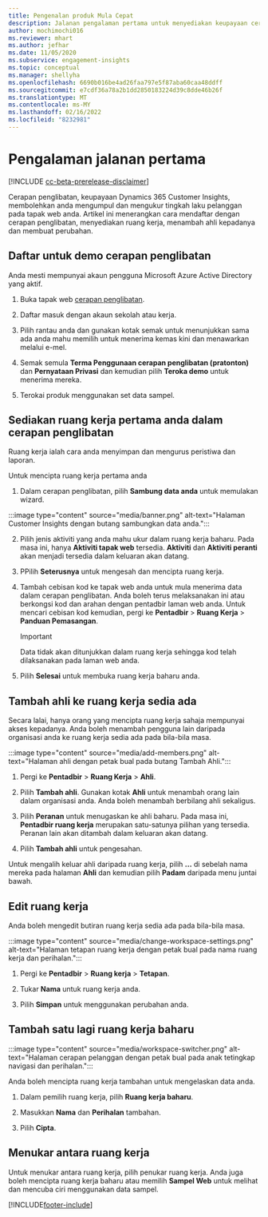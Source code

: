 ```yaml
---
title: Pengenalan produk Mula Cepat
description: Jalanan pengalaman pertama untuk menyediakan keupayaan cerapan penglibatan.
author: mochimochi016
ms.reviewer: mhart
ms.author: jefhar
ms.date: 11/05/2020
ms.subservice: engagement-insights
ms.topic: conceptual
ms.manager: shellyha
ms.openlocfilehash: 6690b016be4ad26faa797e5f87aba60caa48ddff
ms.sourcegitcommit: e7cdf36a78a2b1dd2850183224d39c8dde46b26f
ms.translationtype: MT
ms.contentlocale: ms-MY
ms.lasthandoff: 02/16/2022
ms.locfileid: "8232981"
---
```

# <a name="first-run-experience"></a>Pengalaman jalanan pertama

[!INCLUDE [cc-beta-prerelease-disclaimer](includes/cc-beta-prerelease-disclaimer.md)]

Cerapan penglibatan, keupayaan Dynamics 365 Customer Insights, membolehkan anda mengumpul dan mengukur tingkah laku pelanggan pada tapak web anda. Artikel ini menerangkan cara mendaftar dengan cerapan penglibatan, menyediakan ruang kerja, menambah ahli kepadanya dan membuat perubahan.

## <a name="sign-up-for-a-demo-of-engagement-insights"></a>Daftar untuk demo cerapan penglibatan

Anda mesti mempunyai akaun pengguna Microsoft Azure Active Directory yang aktif. 

1. Buka tapak web [cerapan penglibatan](https://home.ci.ai.dynamics.com/app/engagement-insights). 

1. Daftar masuk dengan akaun sekolah atau kerja.

1. Pilih rantau anda dan gunakan kotak semak untuk menunjukkan sama ada anda mahu memilih untuk menerima kemas kini dan menawarkan melalui e-mel.

1. Semak semula **Terma Penggunaan cerapan penglibatan (pratonton)** dan **Pernyataan Privasi** dan kemudian pilih **Teroka demo** untuk menerima mereka.

1. Terokai produk menggunakan set data sampel. 

## <a name="set-up-your-first-workspace-in-engagement-insights"></a>Sediakan ruang kerja pertama anda dalam cerapan penglibatan

Ruang kerja ialah cara anda menyimpan dan mengurus peristiwa dan laporan.

Untuk mencipta ruang kerja pertama anda

1. Dalam cerapan penglibatan, pilih **Sambung data anda** untuk memulakan wizard. 

:::image type="content" source="media/banner.png" alt-text="Halaman Customer Insights dengan butang sambungkan data anda.":::

2. Pilih jenis aktiviti yang anda mahu ukur dalam ruang kerja baharu. Pada masa ini, hanya **Aktiviti tapak web** tersedia. **Aktiviti** dan **Aktiviti peranti** akan menjadi tersedia dalam keluaran akan datang.

1. PPilih **Seterusnya** untuk mengesah dan mencipta ruang kerja.

1. Tambah cebisan kod ke tapak web anda untuk mula menerima data dalam cerapan penglibatan. Anda boleh terus melaksanakan ini atau berkongsi kod dan arahan dengan pentadbir laman web anda. Untuk mencari cebisan kod kemudian, pergi ke **Pentadbir** > **Ruang Kerja** > **Panduan Pemasangan**.

   > [!IMPORTANT]
   > Data tidak akan ditunjukkan dalam ruang kerja sehingga kod telah dilaksanakan pada laman web anda.

1. Pilih **Selesai** untuk membuka ruang kerja baharu anda. 

## <a name="add-members-to-an-existing-workspace"></a>Tambah ahli ke ruang kerja sedia ada

Secara lalai, hanya orang yang mencipta ruang kerja sahaja mempunyai akses kepadanya. Anda boleh menambah pengguna lain daripada organisasi anda ke ruang kerja sedia ada pada bila-bila masa.

:::image type="content" source="media/add-members.png" alt-text="Halaman ahli dengan petak bual pada butang Tambah Ahli.":::

1. Pergi ke **Pentadbir** > **Ruang Kerja** > **Ahli**.

2. Pilih **Tambah ahli**. Gunakan kotak **Ahli** untuk menambah orang lain dalam organisasi anda. Anda boleh menambah berbilang ahli sekaligus.

3. Pilih **Peranan** untuk menugaskan ke ahli baharu. Pada masa ini, **Pentadbir ruang kerja** merupakan satu-satunya pilihan yang tersedia. Peranan lain akan ditambah dalam keluaran akan datang.

4. Pilih **Tambah ahli** untuk pengesahan.

Untuk mengalih keluar ahli daripada ruang kerja, pilih **...** di sebelah nama mereka pada halaman **Ahli** dan kemudian pilih **Padam** daripada menu juntai bawah.

## <a name="edit-a-workspace"></a>Edit ruang kerja

Anda boleh mengedit butiran ruang kerja sedia ada pada bila-bila masa.

:::image type="content" source="media/change-workspace-settings.png" alt-text="Halaman tetapan ruang kerja dengan petak bual pada nama ruang kerja dan perihalan.":::

1. Pergi ke **Pentadbir** > **Ruang kerja** > **Tetapan**.

1. Tukar **Nama** untuk ruang kerja anda.

1. Pilih **Simpan** untuk menggunakan perubahan anda.

## <a name="add-another-new-workspace"></a>Tambah satu lagi ruang kerja baharu

:::image type="content" source="media/workspace-switcher.png" alt-text="Halaman cerapan pelanggan dengan petak bual pada anak tetingkap navigasi dan perihalan.":::

Anda boleh mencipta ruang kerja tambahan untuk mengelaskan data anda.

1. Dalam pemilih ruang kerja, pilih **Ruang kerja baharu**.

1. Masukkan **Nama** dan **Perihalan** tambahan.

1. Pilih **Cipta**.

## <a name="switch-between-workspaces"></a>Menukar antara ruang kerja

Untuk menukar antara ruang kerja, pilih penukar ruang kerja. Anda juga boleh mencipta ruang kerja baharu atau memilih **Sampel Web** untuk melihat dan mencuba ciri menggunakan data sampel. 



[!INCLUDE[footer-include](../includes/footer-banner.md)]